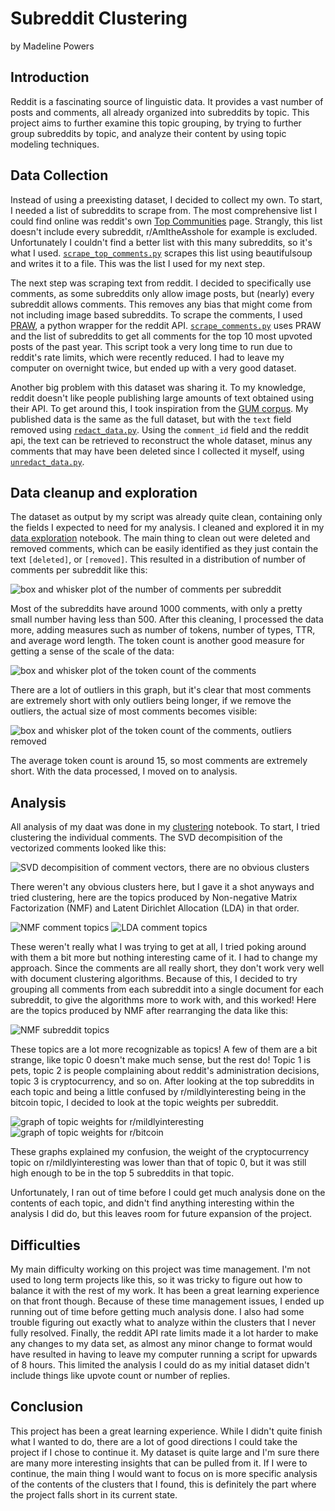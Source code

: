 # Subreddit Clustering
by Madeline Powers

## Introduction
Reddit is a fascinating source of linguistic data. It provides a vast number of posts and comments, all already organized into subreddits by topic. This project aims to further examine this topic grouping, by trying to further group subreddits by topic, and analyze their content by using topic modeling techniques.

## Data Collection
Instead of using a preexisting dataset, I decided to collect my own. To start, I needed a list of subreddits to scrape from. The most comprehensive list I could find online was reddit's own [Top Communities](https://www.reddit.com/best/communities/1/) page. Strangly, this list doesn't include every subreddit, r/AmItheAsshole for example is excluded. Unfortunately I couldn't find a better list with this many subreddits, so it's what I used. [`scrape_top_comments.py`](https://github.com/Data-Science-for-Linguists-2024/subreddit-clustering/blob/main/scripts/scrape_top_subreddits.py) scrapes this list using beautifulsoup and writes it to a file. This was the list I used for my next step.

The next step was scraping text from reddit. I decided to specifically use comments, as some subreddits only allow image posts, but (nearly) every subreddit allows comments. This removes any bias that might come from not including image based subreddits. To scrape the comments, I used [PRAW](https://praw.readthedocs.io/en/stable/), a python wrapper for the reddit API. [`scrape_comments.py`](https://github.com/Data-Science-for-Linguists-2024/subreddit-clustering/blob/main/scripts/scrape_comments.py) uses PRAW and the list of subreddits to get all comments for the top 10 most upvoted posts of the past year. This script took a very long time to run due to reddit's rate limits, which were recently reduced. I had to leave my computer on overnight twice, but ended up with a very good dataset.

Another big problem with this dataset was sharing it. To my knowledge, reddit doesn't like people publishing large amounts of text obtained using their API. To get around this, I took inspiration from the [GUM corpus](https://github.com/amir-zeldes/gum). My published data is the same as the full dataset, but with the `text` field removed using [`redact_data.py`](https://github.com/Data-Science-for-Linguists-2024/subreddit-clustering/blob/main/scripts/redact_data.py). Using the `comment_id` field and the reddit api, the text can be retrieved to reconstruct the whole dataset, minus any comments that may have been deleted since I collected it myself, using [`unredact_data.py`](https://github.com/Data-Science-for-Linguists-2024/subreddit-clustering/blob/main/scripts/unredact_data.py).

## Data cleanup and exploration
The dataset as output by my script was already quite clean, containing only the fields I expected to need for my analysis. I cleaned and explored it in my [data exploration](https://nbviewer.org/github/Data-Science-for-Linguists-2024/subreddit-clustering/blob/main/notebooks/data_exploration.ipynb) notebook. The main thing to clean out were deleted and removed comments, which can be easily identified as they just contain the text `[deleted]`, or `[removed]`. This resulted in a distribution of number of comments per subreddit like this:

![box and whisker plot of the number of comments per subreddit](./images/comments_per_sub.png)

Most of the subreddits have around 1000 comments, with only a pretty small number having less than 500. After this cleaning, I processed the data more, adding measures such as number of tokens, number of types, TTR, and average word length. The token count is another good measure for getting a sense of the scale of the data:

![box and whisker plot of the token count of the comments](./images/tokens_100_outliers.png)

There are a lot of outliers in this graph, but it's clear that most comments are extremely short with only outliers being longer, if we remove the outliers, the actual size of most comments becomes visible:

![box and whisker plot of the token count of the comments, outliers removed](./images/tokens_100_no_outliers.png)

The average token count is around 15, so most comments are extremely short. With the data processed, I moved on to analysis.

## Analysis
All analysis of my daat was done in my [clustering](https://nbviewer.org/github/Data-Science-for-Linguists-2024/subreddit-clustering/blob/main/notebooks/clustering.ipynb) notebook. To start, I tried clustering the individual comments. The SVD decompisition of the vectorized comments looked like this:

![SVD decompisition of comment vectors, there are no obvious clusters](./images/comment_svd_100.png)

There weren't any obvious clusters here, but I gave it a shot anyways and tried clustering, here are the topics produced by Non-negative Matrix Factorization (NMF) and Latent Dirichlet Allocation (LDA) in that order.

![NMF comment topics](./images/comment_topics_nmf_100.png)
![LDA comment topics](./images/comment_topics_lda_100.png)

These weren't really what I was trying to get at all, I tried poking around with them a bit more but nothing interesting came of it. I had to change my approach. Since the comments are all really short, they don't work very well with document clustering algorithms. Because of this, I decided to try grouping all comments from each subreddit into a single document for each subreddit, to give the algorithms more to work with, and this worked! Here are the topics produced by NMF after rearranging the data like this:

![NMF subreddit topics](./images/subreddit_topics_nmf_100.png)

These topics are a lot more recognizable as topics! A few of them are a bit strange, like topic 0 doesn't make much sense, but the rest do! Topic 1 is pets, topic 2 is people complaining about reddit's administration decisions, topic 3 is cryptocurrency, and so on. After looking at the top subreddits in each topic and being a little confused by r/mildlyinteresting being in the bitcoin topic, I decided to look at the topic weights per subreddit.

![graph of topic weights for r/mildlyinteresting](./images/mildlyinteresting_topics.png)
![graph of topic weights for r/bitcoin](./images/bitcoin_topics.png)

These graphs explained my confusion, the weight of the cryptocurrency topic on r/mildlyinteresting was lower than that of topic 0, but it was still high enough to be in the top 5 subreddits in that topic.

Unfortunately, I ran out of time before I could get much analysis done on the contents of each topic, and didn't find anything interesting within the analysis I did do, but this leaves room for future expansion of the project.

## Difficulties
My main difficulty working on this project was time management. I'm not used to long term projects like this, so it was tricky to figure out how to balance it with the rest of my work. It has been a great learning experience on that front though. Because of these time management issues, I ended up running out of time before getting much analysis done. I also had some trouble figuring out exactly what to analyze within the clusters that I never fully resolved. Finally, the reddit API rate limits made it a lot harder to make any changes to my data set, as almost any minor change to format would have resulted in having to leave my computer running a script for upwards of 8 hours. This limited the analysis I could do as my initial dataset didn't include things like upvote count or number of replies.

## Conclusion
This project has been a great learning experience. While I didn't quite finish what I wanted to do, there are a lot of good directions I could take the project if I chose to continue it. My dataset is quite large and I'm sure there are many more interesting insights that can be pulled from it. If I were to continue, the main thing I would want to focus on is more specific analysis of the contents of the clusters that I found, this is definitely the part where the project falls short in its current state.
